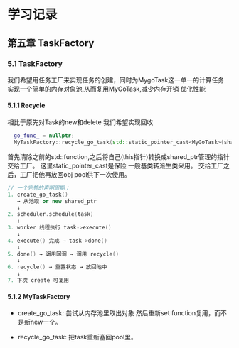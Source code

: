 # 学习记录

## 第五章 TaskFactory

### 5.1 TaskFactory

我们希望用任务工厂来实现任务的创建，同时为MygoTask这一单一的计算任务 实现一个简单的内存对象池,从而复用MyGoTask,减少内存开销 优化性能

#### 5.1.1 Recycle

相比于原先对Task的new和delete 我们希望实现回收

```cpp
  go_func_ = nullptr;
  MyTaskFactory::recycle_go_task(std::static_pointer_cast<MyGoTask>(shared_from_this()));
```

首先清除之前的std::function,之后将自己(this指针)转换成shared\_ptr管理的指针 交给工厂。
这里static\_pointer\_cast是保险 一般基类转派生类采用。
交给工厂之后，工厂把他再放回obj pool供下一次使用。

```cpp
// 一个完整的声明周期：
1. create_go_task() 
   → 从池取 or new shared_ptr
   ↓
2. scheduler.schedule(task)
   ↓
3. worker 线程执行 task->execute()
   ↓
4. execute() 完成 → task->done()
   ↓
5. done() → 调用回调 → 调用 recycle()
   ↓
6. recycle() → 重置状态 → 放回池中
   ↓
7. 下次 create 可复用
```

#### 5.1.2 MyTaskFactory

+ create\_go\_task: 尝试从内存池里取出对象 然后重新set function复用，而不是新new一个。

+ recycle\_go\_task: 把task重新塞回pool里。

